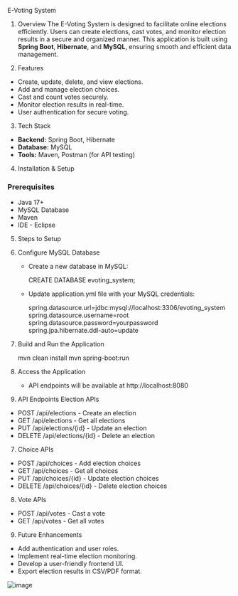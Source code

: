 E-Voting System

1. Overview
The E-Voting System is designed to facilitate online elections efficiently. Users can create elections, cast votes, and monitor election results in a secure and organized manner. This application is built using **Spring Boot**, **Hibernate**, and **MySQL**, ensuring smooth and efficient data management.

2. Features
- Create, update, delete, and view elections.
- Add and manage election choices.
- Cast and count votes securely.
- Monitor election results in real-time.
- User authentication for secure voting.

3. Tech Stack
- **Backend:** Spring Boot, Hibernate
- **Database:** MySQL
- **Tools:** Maven, Postman (for API testing)

4. Installation & Setup
### Prerequisites
- Java 17+
- MySQL Database
- Maven
- IDE - Eclipse

5. Steps to Setup
   

1. Configure MySQL Database
   - Create a new database in MySQL:
     
     CREATE DATABASE evoting_system;
     
   - Update application.yml file with your MySQL credentials:
     
     spring.datasource.url=jdbc:mysql://localhost:3306/evoting_system
     spring.datasource.username=root
     spring.datasource.password=yourpassword
     spring.jpa.hibernate.ddl-auto=update
    

2. Build and Run the Application
   
   mvn clean install
   mvn spring-boot:run
   

3. Access the Application
   - API endpoints will be available at http://localhost:8080

6. API Endpoints
Election APIs
- POST /api/elections - Create an election
- GET /api/elections - Get all elections
- PUT /api/elections/{id} - Update an election
- DELETE /api/elections/{id} - Delete an election

7. Choice APIs
- POST /api/choices - Add election choices
- GET /api/choices - Get all choices
- PUT /api/choices/{id} - Update election choices
- DELETE /api/choices/{id} - Delete election choices

8. Vote APIs
- POST /api/votes - Cast a vote
- GET /api/votes - Get all votes

9. Future Enhancements
- Add authentication and user roles.
- Implement real-time election monitoring.
- Develop a user-friendly frontend UI.
- Export election results in CSV/PDF format.


![image](https://github.com/user-attachments/assets/11ce6749-a2cb-4160-8d13-d8366b0d9379)


